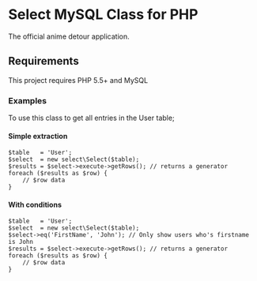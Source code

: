Select MySQL Class for PHP
========================

The official anime detour application.

Requirements
------------

This project requires PHP 5.5+ and MySQL

### Examples ###

To use this class to get all entries in the User table;

#### Simple extraction ####
    $table   = 'User';
    $select  = new select\Select($table);
    $results = $select->execute->getRows(); // returns a generator
    foreach ($results as $row) {
        // $row data
    }

#### With conditions ####
    $table   = 'User';
    $select  = new select\Select($table);
    $select->eq('FirstName', 'John'); // Only show users who's firstname is John
    $results = $select->execute->getRows(); // returns a generator
    foreach ($results as $row) {
        // $row data
    }
